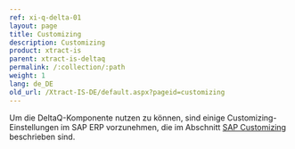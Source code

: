 ```yaml
---
ref: xi-q-delta-01
layout: page
title: Customizing
description: Customizing
product: xtract-is
parent: xtract-is-deltaq
permalink: /:collection/:path
weight: 1
lang: de_DE
old_url: /Xtract-IS-DE/default.aspx?pageid=customizing
---
```


Um die DeltaQ-Komponente nutzen zu können, sind einige Customizing-Einstellungen im SAP ERP vorzunehmen, die im Abschnitt [SAP Customizing](../sap-customizing)  beschrieben sind.